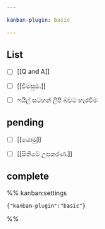 ```yaml
---

kanban-plugin: basic

---
```


## List

- [ ] [[Q and A]]
- [ ] [[විමසුම.]]
- [ ] ෆයිල් සටහන් ලිපි බවට හැරවීම


## pending

- [ ] [[යොමු]]
- [ ] [[සිතීමේ උපකරණ.]]


## complete





%% kanban:settings
```
{"kanban-plugin":"basic"}
```
%%